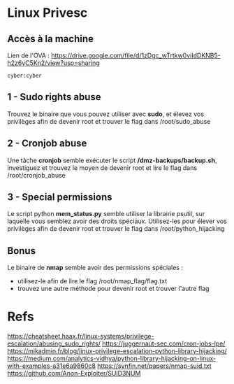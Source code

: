 # Linux Privesc

## Accès à la machine

Lien de l'OVA : https://drive.google.com/file/d/1zDgc_wTrtkw0viIdDKNB5-h2z6yC5Kn2/view?usp=sharing

`cyber:cyber`

## 1 - Sudo rights abuse

Trouvez le binaire que vous pouvez utiliser avec **sudo**, et élevez vos privilèges afin de devenir root et trouver le flag dans /root/sudo_abuse

## 2 - Cronjob abuse

Une tâche **cronjob** semble exécuter le script **/dmz-backups/backup.sh**, investiguez et trouvez le moyen de devenir root et lire le flag dans /root/cronjob_abuse

## 3 - Special permissions

Le script python **mem_status.py** semble utiliser la librairie psutil, sur laquelle vous semblez avoir des droits spéciaux. Utilisez-les pour élever vos privilèges afin de devenir root et trouver le flag dans /root/python_hijacking

## Bonus

Le binaire de **nmap** semble avoir des permissions spéciales : 
- utilisez-le afin de lire le flag /root/nmap_flag/flag.txt
- trouvez une autre méthode pour devenir root et trouver l'autre flag

# Refs

https://cheatsheet.haax.fr/linux-systems/privilege-escalation/abusing_sudo_rights/
https://juggernaut-sec.com/cron-jobs-lpe/
https://mikadmin.fr/blog/linux-privilege-escalation-python-library-hijacking/
https://medium.com/analytics-vidhya/python-library-hijacking-on-linux-with-examples-a31e6a9860c8
https://synfin.net/papers/nmap-suid.txt
https://github.com/Anon-Exploiter/SUID3NUM
